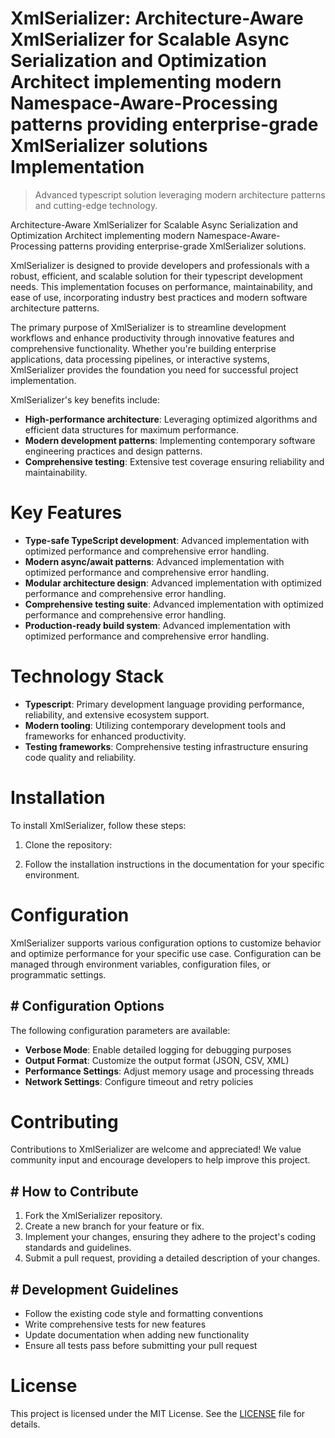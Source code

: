 <!-- fallback_XmlSerializer_20250809235122_30161 -->

# XmlSerializer: Architecture-Aware XmlSerializer for Scalable Async Serialization and Optimization Architect implementing modern Namespace-Aware-Processing patterns providing enterprise-grade XmlSerializer solutions Implementation
> Advanced typescript solution leveraging modern architecture patterns and cutting-edge technology.

Architecture-Aware XmlSerializer for Scalable Async Serialization and Optimization Architect implementing modern Namespace-Aware-Processing patterns providing enterprise-grade XmlSerializer solutions.

XmlSerializer is designed to provide developers and professionals with a robust, efficient, and scalable solution for their typescript development needs. This implementation focuses on performance, maintainability, and ease of use, incorporating industry best practices and modern software architecture patterns.

The primary purpose of XmlSerializer is to streamline development workflows and enhance productivity through innovative features and comprehensive functionality. Whether you're building enterprise applications, data processing pipelines, or interactive systems, XmlSerializer provides the foundation you need for successful project implementation.

XmlSerializer's key benefits include:

* **High-performance architecture**: Leveraging optimized algorithms and efficient data structures for maximum performance.
* **Modern development patterns**: Implementing contemporary software engineering practices and design patterns.
* **Comprehensive testing**: Extensive test coverage ensuring reliability and maintainability.

# Key Features

* **Type-safe TypeScript development**: Advanced implementation with optimized performance and comprehensive error handling.
* **Modern async/await patterns**: Advanced implementation with optimized performance and comprehensive error handling.
* **Modular architecture design**: Advanced implementation with optimized performance and comprehensive error handling.
* **Comprehensive testing suite**: Advanced implementation with optimized performance and comprehensive error handling.
* **Production-ready build system**: Advanced implementation with optimized performance and comprehensive error handling.

# Technology Stack

* **Typescript**: Primary development language providing performance, reliability, and extensive ecosystem support.
* **Modern tooling**: Utilizing contemporary development tools and frameworks for enhanced productivity.
* **Testing frameworks**: Comprehensive testing infrastructure ensuring code quality and reliability.

# Installation

To install XmlSerializer, follow these steps:

1. Clone the repository:


2. Follow the installation instructions in the documentation for your specific environment.

# Configuration

XmlSerializer supports various configuration options to customize behavior and optimize performance for your specific use case. Configuration can be managed through environment variables, configuration files, or programmatic settings.

## # Configuration Options

The following configuration parameters are available:

* **Verbose Mode**: Enable detailed logging for debugging purposes
* **Output Format**: Customize the output format (JSON, CSV, XML)
* **Performance Settings**: Adjust memory usage and processing threads
* **Network Settings**: Configure timeout and retry policies

# Contributing

Contributions to XmlSerializer are welcome and appreciated! We value community input and encourage developers to help improve this project.

## # How to Contribute

1. Fork the XmlSerializer repository.
2. Create a new branch for your feature or fix.
3. Implement your changes, ensuring they adhere to the project's coding standards and guidelines.
4. Submit a pull request, providing a detailed description of your changes.

## # Development Guidelines

* Follow the existing code style and formatting conventions
* Write comprehensive tests for new features
* Update documentation when adding new functionality
* Ensure all tests pass before submitting your pull request

# License

This project is licensed under the MIT License. See the [LICENSE](https://github.com/laurindoisaac/XmlSerializer/blob/main/LICENSE) file for details.
